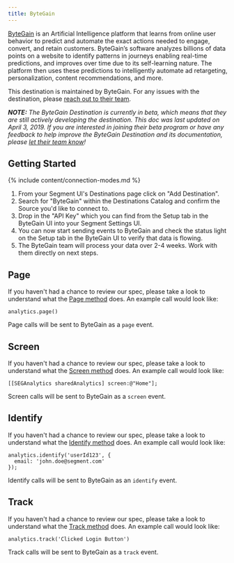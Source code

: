 ```yaml
---
title: ByteGain
---
```

[ByteGain](https://bytegain.com/?utm_source=segmentio&utm_medium=docs&utm_campaign=partners) is an Artificial Intelligence platform that learns from online user behavior to predict and automate the exact actions needed to engage, convert, and retain customers. ByteGain’s software analyzes billions of data points on a website to identify patterns in journeys enabling real-time predictions, and improves over time due to its self-learning nature. The platform then uses these predictions to intelligently automate ad retargeting, personalization, content recommendations, and more.

This destination is maintained by ByteGain. For any issues with the destination, please [reach out to their team](mailto:support@bytegain.com).

_**NOTE:** The ByteGain Destination is currently in beta, which means that they are still actively developing the destination. This doc was last updated on April 3, 2019. If you are interested in joining their beta program or have any feedback to help improve the ByteGain Destination and its documentation, please [let  their team know](mailto:support@bytegain.com)!_

## Getting Started

{% include content/connection-modes.md %}

1. From your Segment UI's Destinations page click on "Add Destination".
2. Search for "ByteGain" within the Destinations Catalog and confirm the Source you'd like to connect to.
3. Drop in the "API Key" which you can find from the Setup tab in the ByteGain UI into your Segment Settings UI.
4. You can now start sending events to ByteGain and check the status light on the Setup tab in the ByteGain UI to verify that data is flowing.
5. The ByteGain team will process your data over 2-4 weeks. Work with them directly on next steps.

## Page

If you haven't had a chance to review our spec, please take a look to understand what the [Page method](https://segment.com/docs/spec/page/) does. An example call would look like:

```
analytics.page()
```

Page calls will be sent to ByteGain as a `page` event.


## Screen

If you haven't had a chance to review our spec, please take a look to understand what the [Screen method](https://segment.com/docs/spec/page/) does. An example call would look like:

```
[[SEGAnalytics sharedAnalytics] screen:@"Home"];
```

Screen calls will be sent to ByteGain as a `screen` event.


## Identify

If you haven't had a chance to review our spec, please take a look to understand what the [Identify method](https://segment.com/docs/spec/identify/) does. An example call would look like:

```
analytics.identify('userId123', {
  email: 'john.doe@segment.com'
});
```

Identify calls will be sent to ByteGain as an `identify` event.


## Track

If you haven't had a chance to review our spec, please take a look to understand what the [Track method](https://segment.com/docs/spec/track/) does. An example call would look like:

```
analytics.track('Clicked Login Button')
```

Track calls will be sent to ByteGain as a `track` event.
